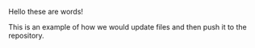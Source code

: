 Hello these are words!

This is an example of how we would update files and then push it to the repository.
